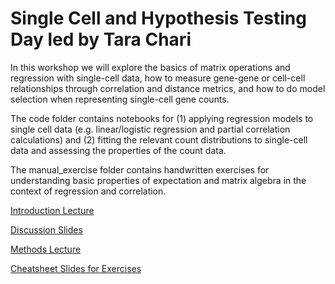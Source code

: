 # Single Cell and Hypothesis Testing Day led by Tara Chari

In this workshop we will explore the basics of matrix operations and regression with single-cell data, how to measure gene-gene or cell-cell relationships through correlation and distance metrics, and how to do model selection when representing single-cell gene counts.

The code folder contains notebooks for (1) applying regression models to single cell data (e.g. linear/logistic regression and partial correlation calculations) and (2) fitting the relevant count distributions to single-cell data and assessing the properties of the count data.

The manual_exercise folder contains handwritten exercises for understanding basic properties of expectation and matrix algebra in the context of regression and correlation.

[Introduction Lecture](https://docs.google.com/presentation/d/1jntMjCqNJXBdrl43yQiQJz7OUVdmV08WIlkpZDuciRY/edit?usp=sharing)

[Discussion Slides](https://docs.google.com/presentation/d/197t_9zMBhlIpi9esDlt2WNGTsUAU1w-VgmevM9wuQjo/edit?usp=sharing)

[Methods Lecture](https://docs.google.com/presentation/d/1AXaV-8VxGWtV7Ks3dO5nKWB-eZBfonXfjzt-1jqWgEY/edit?usp=sharing)


[Cheatsheet Slides for Exercises](https://docs.google.com/presentation/d/1jo0RMGtWdAluB3GbB0GbDQsGaEI1U4kmj2Jkg4Ybmwg/edit?usp=sharing)

